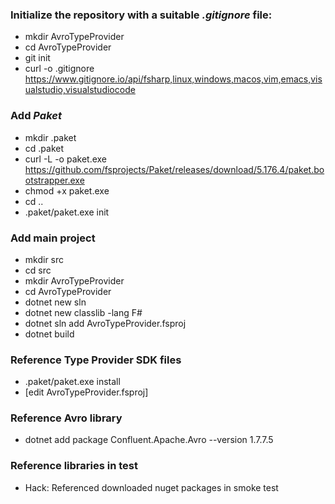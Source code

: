 ### Initialize the repository with a suitable _.gitignore_ file:

- mkdir AvroTypeProvider
- cd AvroTypeProvider
- git init
- curl -o .gitignore https://www.gitignore.io/api/fsharp,linux,windows,macos,vim,emacs,visualstudio,visualstudiocode

### Add _Paket_ 

- mkdir .paket
- cd .paket
- curl -L -o paket.exe https://github.com/fsprojects/Paket/releases/download/5.176.4/paket.bootstrapper.exe
- chmod +x paket.exe
- cd ..
- .paket/paket.exe init

### Add main project

- mkdir src
- cd src
- mkdir AvroTypeProvider
- cd AvroTypeProvider
- dotnet new sln
- dotnet new classlib -lang F#
- dotnet sln add AvroTypeProvider.fsproj
- dotnet build

### Reference Type Provider SDK files

- .paket/paket.exe install
- [edit AvroTypeProvider.fsproj]

### Reference Avro library

- dotnet add package Confluent.Apache.Avro --version 1.7.7.5 

### Reference libraries in test

- Hack: Referenced downloaded nuget packages in smoke test